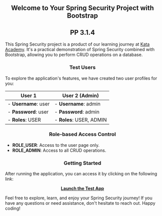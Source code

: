 <div style="text-align: center;">
  <h2>Welcome to Your Spring Security Project with Bootstrap </h2>
  <h2>PP 3.1.4 </h2>
</div>

This Spring Security project is a product of our learning journey at [Kata Academy](https://kata.academy/). It's a practical demonstration of Spring Security combined with Bootstrap, allowing you to perform CRUD operations on a database.

<div style="text-align: center;">
  <h3>Test Users</h3>
</div>
To explore the application's features, we have created two user profiles for you:

| **User 1**      | **User 2 (Admin)** |
| --------------- | ------------------ |
| - **Username**: user | - **Username**: admin |
| - **Password**: user | - **Password**: admin |
| - **Roles**: USER    | - **Roles**: USER, ADMIN |

<div style="text-align: center;">
  <h3>Role-based Access Control</h3>
</div>

- **ROLE_USER**: Access to the user page only.
- **ROLE_ADMIN**: Access to all CRUD operations.

<div style="text-align: center;">
  <h3>Getting Started</h3>
</div>

After running the application, you can access it by clicking on the following link:

<div style="text-align: center;">

<strong>[Launch the Test App](http://localhost:8080/)</strong>

</div>

Feel free to explore, learn, and enjoy your Spring Security journey! If you have any questions or need assistance, don't hesitate to reach out. Happy coding!